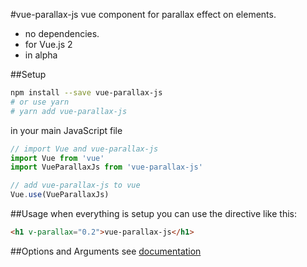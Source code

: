 #vue-parallax-js
vue component for parallax effect on elements.
- no dependencies.
- for Vue.js 2
- in alpha

##Setup
```bash
npm install --save vue-parallax-js
# or use yarn
# yarn add vue-parallax-js
```

in your main JavaScript file
```javascript
// import Vue and vue-parallax-js
import Vue from 'vue'
import VueParallaxJs from 'vue-parallax-js'

// add vue-parallax-js to vue
Vue.use(VueParallaxJs)
```

##Usage
when everything is setup you can use the directive like this:
```html
<h1 v-parallax="0.2">vue-parallax-js</h1>
```

##Options and Arguments
see [documentation](https://jsnanigans.github.io/vue-parallax-js/#options)
